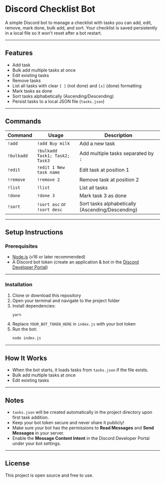 # Discord Checklist Bot

A simple Discord bot to manage a checklist with tasks you can add, edit, remove, mark done, bulk add, and sort. Your checklist is saved persistently in a local file so it won't reset after a bot restart.

---

## Features

- Add task
- Bulk add multiple tasks at once
- Edit existing tasks
- Remove tasks
- List all tasks with clear `[ ]` (not done) and `[x]` (done) formatting
- Mark tasks as done
- Sort tasks alphabetically (Ascending/Descending)
- Persist tasks to a local JSON file (`tasks.json`)

---

## Commands

| Command    | Usage                           | Description                                      |
| ---------- | ------------------------------- | ------------------------------------------------ |
| `!add`     | `!add Buy milk`                 | Add a new task                                   |
| `!bulkadd` | `!bulkadd Task1; Task2; Task3`  | Add multiple tasks separated by `;`              |
| `!edit`    | `!edit 1 New task name`         | Edit task at position 1                          |
| `!remove`  | `!remove 2`                     | Remove task at position 2                        |
| `!list`    | `!list`                         | List all tasks                                   |
| `!done`    | `!done 3`                       | Mark task 3 as done                              |
| `!sort`    | `!sort asc` or `!sort desc`     | Sort tasks alphabetically (Ascending/Descending) |

---

## Setup Instructions

### Prerequisites

- [Node.js](https://nodejs.org/) (v16 or later recommended)
- A Discord bot token (create an application & bot in the [Discord Developer Portal](https://discord.com/developers/applications))

---

### Installation

1. Clone or download this repository
2. Open your terminal and navigate to the project folder
3. Install dependencies:
   ```bash
   yarn
   ```
4. Replace `YOUR_BOT_TOKEN_HERE` in `index.js` with your bot token
5. Run the bot:
   ```bash
   node index.js
   ```

---

## How It Works

- When the bot starts, it loads tasks from `tasks.json` if the file exists.
- Bulk add multiple tasks at once
- Edit existing tasks

---

## Notes

- `tasks.json` will be created automatically in the project directory upon first task addition.
- Keep your bot token secure and never share it publicly!
- Make sure your bot has the permissions to **Read Messages** and **Send Messages** in your server.
- Enable the **Message Content Intent** in the Discord Developer Portal under your bot settings.

---

## License

This project is open source and free to use.
